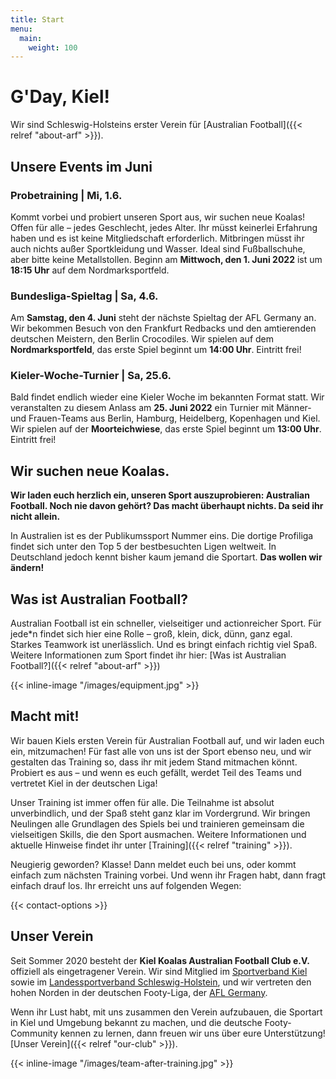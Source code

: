 ```yaml
---
title: Start
menu:
  main:
    weight: 100
---
```


# G'Day, Kiel!
Wir sind Schleswig-Holsteins erster Verein für [Australian Football]({{< relref "about-arf" >}}).

## Unsere Events im Juni

### Probetraining | Mi, 1.6.

Kommt vorbei und probiert unseren Sport aus, wir suchen neue Koalas!
Offen für alle – jedes Geschlecht, jedes Alter. 
Ihr müsst keinerlei Erfahrung haben und es ist keine Mitgliedschaft erforderlich.
Mitbringen müsst ihr auch nichts außer Sportkleidung und Wasser.
Ideal sind Fußballschuhe, aber bitte keine Metallstollen.
Beginn am **Mittwoch, den 1. Juni 2022** ist um **18:15 Uhr** auf dem Nordmarksportfeld.

### Bundesliga-Spieltag | Sa, 4.6.

Am **Samstag, den 4. Juni** steht der nächste Spieltag der AFL Germany an. 
Wir bekommen Besuch von den Frankfurt Redbacks 
und den amtierenden deutschen Meistern, den Berlin Crocodiles. 
Wir spielen auf dem **Nordmarksportfeld**, 
das erste Spiel beginnt um **14:00 Uhr**. Eintritt frei!

### Kieler-Woche-Turnier | Sa, 25.6.

Bald findet endlich wieder eine Kieler Woche im bekannten Format statt. 
Wir veranstalten zu diesem Anlass am **25. Juni 2022** ein Turnier 
mit Männer- und Frauen-Teams aus Berlin, Hamburg, Heidelberg, Kopenhagen und Kiel. 
Wir spielen auf der **Moorteichwiese**, das erste Spiel beginnt um **13:00 Uhr**. Eintritt frei!

## Wir suchen neue Koalas.

**Wir laden euch herzlich ein,
unseren Sport auszuprobieren: Australian Football.
Noch nie davon gehört?
Das macht überhaupt nichts.
Da seid ihr nicht allein.**

In Australien ist es der Publikumssport Nummer eins.
Die dortige Profiliga findet sich unter den Top 5 der bestbesuchten Ligen weltweit.
In Deutschland jedoch kennt bisher kaum jemand die Sportart.
**Das wollen wir ändern!**

## Was ist Australian Football?

Australian Football ist ein schneller, vielseitiger und actionreicher Sport.
Für jede*n findet sich hier eine Rolle –
groß, klein, dick, dünn, ganz egal.
Starkes Teamwork ist unerlässlich.
Und es bringt einfach richtig viel Spaß.
Weitere Informationen zum Sport findet ihr hier:
[Was ist Australian Football?]({{< relref "about-arf" >}})

{{< inline-image "/images/equipment.jpg" >}}

## Macht mit!

Wir bauen Kiels ersten Verein für Australian Football auf,
und wir laden euch ein, mitzumachen!
Für fast alle von uns ist der Sport ebenso neu,
und wir gestalten das Training so,
dass ihr mit jedem Stand mitmachen könnt.
Probiert es aus –
und wenn es euch gefällt,
werdet Teil des Teams und vertretet Kiel in der deutschen Liga!

Unser Training ist immer offen für alle.
Die Teilnahme ist absolut unverbindlich,
und der Spaß steht ganz klar im Vordergrund.
Wir bringen Neulingen alle Grundlagen des Spiels bei
und trainieren gemeinsam die vielseitigen Skills, die den Sport ausmachen.
Weitere Informationen und aktuelle Hinweise findet ihr unter
[Training]({{< relref "training" >}}).

Neugierig geworden?
Klasse!
Dann meldet euch bei uns, oder kommt einfach zum nächsten Training vorbei.
Und wenn ihr Fragen habt, dann fragt einfach drauf los.
Ihr erreicht uns auf folgenden Wegen:

{{< contact-options >}}

## Unser Verein

Seit Sommer 2020 besteht der **Kiel Koalas Australian Football Club e.V.**
offiziell als eingetragener Verein.
Wir sind Mitglied im [Sportverband Kiel](http://www.sportverband-kiel.de/)
sowie im [Landessportverband Schleswig-Holstein](https://www.lsv-sh.de/),
und wir vertreten den hohen Norden in der deutschen Footy-Liga,
der [AFL Germany](http://www.aflg.de/).

Wenn ihr Lust habt,
mit uns zusammen den Verein aufzubauen,
die Sportart in Kiel und Umgebung bekannt zu machen,
und die deutsche Footy-Community kennen zu lernen,
dann freuen wir uns über eure Unterstützung!
[Unser Verein]({{< relref "our-club" >}}).

{{< inline-image "/images/team-after-training.jpg" >}}
